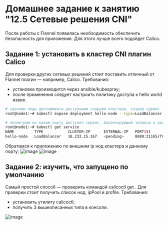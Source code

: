 # Домашнее задание к занятию "12.5 Сетевые решения CNI"
После работы с Flannel появилась необходимость обеспечить безопасность для приложения. Для этого лучше всего подойдет Calico.
## Задание 1: установить в кластер CNI плагин Calico
Для проверки других сетевых решений стоит поставить отличный от Flannel плагин — например, Calico. Требования: 
* установка производится через ansible/kubespray;
* после применения следует настроить политику доступа к hello world извне.

```bash
# сделаем поды деплоймента доступными снаружи кластера, создав сервис
root@node1:~# kubectl expose deployment hello-node --type=LoadBalancer --port=8080

# посмотрим на каком порту доступен сервис, балансирующий запросы к приложениям в подах
root@node1:~# kubectl get service
NAME         TYPE           CLUSTER-IP      EXTERNAL-IP   PORT(S)          AGE
hello-node   LoadBalancer   10.233.15.167   <pending>     8080:31165/TCP   28m
```
Обратимся к приложению по внешним ip нод кластера и данному порту:
![image](https://user-images.githubusercontent.com/32748936/120618391-b573be80-c463-11eb-887f-8fb1549312d0.png)
![image](https://user-images.githubusercontent.com/32748936/120618421-bc9acc80-c463-11eb-8437-4216d4a2f70f.png)

## Задание 2: изучить, что запущено по умолчанию
Самый простой способ — проверить командой calicoctl get <type>. Для проверки стоит получить список нод, ipPool и profile.
Требования: 
* установить утилиту calicoctl;
* получить 3 вышеописанных типа в консоли.

![image](https://user-images.githubusercontent.com/32748936/120483917-3aef6400-c3bb-11eb-8d4a-8fecb0081ca7.png)
